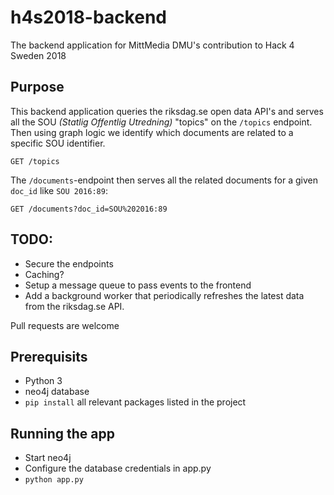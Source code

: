 # h4s2018-backend
The backend application for MittMedia DMU's contribution to Hack 4 Sweden 2018

## Purpose
This backend application queries the riksdag.se open data API's and serves all the SOU _(Statlig Offentlig Utredning)_ "topics" on the `/topics` endpoint. Then using graph logic we identify which documents are related to a specific SOU identifier.
``` 
GET /topics
```

The `/documents`-endpoint then serves all the related documents for a given `doc_id` like `SOU 2016:89`:
``` 
GET /documents?doc_id=SOU%202016:89
```

## TODO:
- Secure the endpoints
- Caching?
- Setup a message queue to pass events to the frontend
- Add a background worker that periodically refreshes the latest data from the riksdag.se API.

Pull requests are welcome

## Prerequisits
- Python 3
- neo4j database
- `pip install` all relevant packages listed in the project

## Running the app
- Start neo4j
- Configure the database credentials in app.py
- `python app.py`
